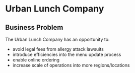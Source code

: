 # Urban Lunch Company

## Business Problem

The Urban Lunch Company has an opportunity to:

  + avoid legal fees from allergy attack lawsuits
  + introduce efficiencies into the menu update process
  + enable online ordering
  + increase scale of operations into more regions/locations
